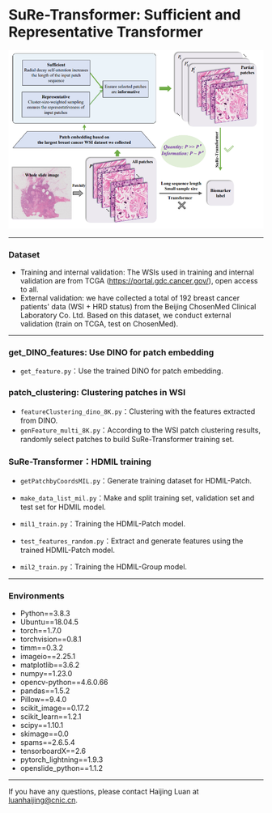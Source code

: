 # SuRe-Transformer: Sufficient and Representative Transformer
![Graphical abstract](graphical-abstract.png) 

- - -
### Dataset
* Training and internal validation: The WSIs used in training and internal validation are from TCGA (https://portal.gdc.cancer.gov/), open access to all. 
* External validation: we have collected a total of 192 breast cancer patients' data (WSI + HRD status) from the Beijing ChosenMed Clinical Laboratory Co. Ltd. Based on this dataset, we conduct external validation (train on TCGA, test on ChosenMed).
- - -

### get_DINO_features: Use DINO for patch embedding

* `get_feature.py`：Use the trained DINO for patch embedding.

### patch_clustering: Clustering patches in WSI 

* `featureClustering_dino_8K.py`：Clustering with the features extracted from DINO.
* `genFeature_multi_8K.py`：According to the WSI patch clustering results, randomly select patches to build SuRe-Transformer training set.

### SuRe-Transformer：HDMIL training

* `getPatchbyCoordsMIL.py`：Generate training dataset for HDMIL-Patch.

* `make_data_list_mil.py`：Make and split training set, validation set and test set for HDMIL model.

* `mil1_train.py`：Training the HDMIL-Patch model.

* `test_features_random.py`：Extract and generate features using the trained HDMIL-Patch model.

* `mil2_train.py`：Training the HDMIL-Group model.

- - - 
### Environments
* Python==3.8.3
* Ubuntu==18.04.5
* torch==1.7.0
* torchvision==0.8.1
* timm==0.3.2
* imageio==2.25.1
* matplotlib==3.6.2
* numpy==1.23.0
* opencv-python==4.6.0.66
* pandas==1.5.2
* Pillow==9.4.0
* scikit_image==0.17.2
* scikit_learn==1.2.1
* scipy==1.10.1
* skimage==0.0
* spams==2.6.5.4
* tensorboardX==2.6
* pytorch_lightning==1.9.3
* openslide_python==1.1.2
- - -
If you have any questions, please contact Haijing Luan at luanhaijing@cnic.cn.
